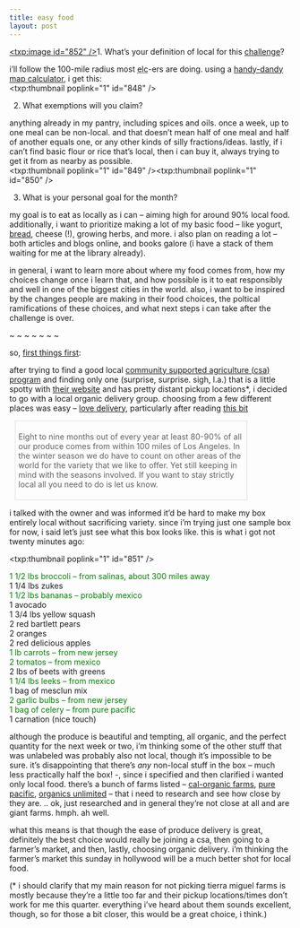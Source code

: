 ```yaml
---
title: easy food    
layout: post
---
```


[<span class="pic"><txp:image id="852" /></span>][1]1. What&#8217;s your definition of local for this [challenge][2]?

i&#8217;ll follow the 100-mile radius most <acronym title="eat local challenge">elc</acronym>-ers are doing. using a [handy-dandy map calculator][3], i get this:  
<span class="pic3"><txp:thumbnail poplink="1" id="848" /></span>

2. What exemptions will you claim?

anything already in my pantry, including spices and oils. once a week, up to one meal can be non-local. and that doesn&#8217;t mean half of one meal and half of another equals one, or any other kinds of silly fractions/ideas. lastly, if i can&#8217;t find basic flour or rice that&#8217;s local, then i can buy it, always trying to get it from as nearby as possible.  
<span class="pic3"><txp:thumbnail poplink="1" id="849" /></span><span class="pic3"><txp:thumbnail poplink="1" id="850" /></span>

3. What is your personal goal for the month?

my goal is to eat as locally as i can &#8211; aiming high for around 90% local food. additionally, i want to prioritize making a lot of my basic food &#8211; like yogurt, [bread][4], cheese (!), growing herbs, and more. i also plan on reading a lot &#8211; both articles and blogs online, and books galore (i have a stack of them waiting for me at the library already). 

in general, i want to learn more about where my food comes from, how my choices change once i learn that, and how possible is it to eat responsibly and well in one of the biggest cities in the world. also, i want to be inspired by the changes people are making in their food choices, the poltical ramifications of these choices, and what next steps i can take after the challenge is over.

~ ~ ~ ~ ~ ~ ~

so, [first things first][5]: 

after trying to find a good local [community supported agriculture (csa)][6] [program][7] and finding only one (surprise, surprise. sigh, l.a.) that is a little spotty with [their website][8] and has pretty distant pickup locations*, i decided to go with a local organic delivery group. choosing from a few different places was easy &#8211; [love delivery][9], particularly after reading [this bit][10] 

<blockquote style="border: 1px dotted silver; width: 80%; padding: 5px; margin:10px;">
  <p>
    Eight to nine months out of every year at least 80-90% of all our produce comes from within 100 miles of Los Angeles. In the winter season we do have to count on other areas of the world for the variety that we like to offer. Yet still keeping in mind with the seasons involved. If you want to stay strictly local all you need to do is let us know.
  </p>
</blockquote>

i talked with the owner and was informed it&#8217;d be hard to make my box entirely local without sacrificing variety. since i&#8217;m trying just one sample box for now, i said let&#8217;s just see what this box looks like. this is what i got not twenty minutes ago:

<span class="pic3"><txp:thumbnail poplink="1" id="851" /></span>

<span style="color: green">1 1/2 lbs broccoli &#8211; from salinas, about 300 miles away</span>  
1 1/4 lbs zukes  
<span style="color: green">1 1/2 lbs bananas &#8211; probably mexico</span>  
1 avocado  
1 3/4 lbs yellow squash  
2 red bartlett pears  
2 oranges  
2 red delicious apples  
<span style="color: green">1 lb carrots &#8211; from new jersey</span>  
<span style="color: green">2 tomatos &#8211; from mexico</span>  
2 lbs of beets with greens  
<span style="color: green">1 1/4 lbs leeks &#8211; from mexico</span>  
1 bag of mesclun mix  
<span style="color: green">2 garlic bulbs &#8211; from new jersey</span>  
<span style="color: green">1 bag of celery &#8211; from pure pacific</span>  
1 carnation (nice touch)

although the produce is beautiful and tempting, all organic, and the perfect quantity for the next week or two, i&#8217;m thinking some of the other stuff that was unlabeled was probably also not local, though it&#8217;s impossible to be sure. it&#8217;s disappointing that there&#8217;s *any* non-local stuff in the box &#8211; much less practically half the box! -, since i specified and then clarified i wanted only local food. there&#8217;s a bunch of farms listed &#8211; [cal-organic farms][11], [pure pacific][12], [organics unlimited][13] &#8211; that i need to research and see how close by they are. .. ok, just researched and in general they&#8217;re not close at all and are giant farms. hmph. ah well.

what this means is that though the ease of produce delivery is great, definitely the best choice would really be joining a csa, then going to a farmer&#8217;s market, and then, lastly, choosing organic delivery. i&#8217;m thinking the farmer&#8217;s market this sunday in hollywood will be a much better shot for local food. 

(* i should clarify that my main reason for not picking tierra miguel farms is mostly because they&#8217;re a little too far and their pickup locations/times don&#8217;t work for me this quarter. everything i&#8217;ve heard about them sounds excellent, though, so for those a bit closer, this would be a great choice, i think.)

 [1]: http://mellowtrouble.net/journal/?c=hungry
 [2]: http://www.eatlocalchallenge.com/
 [3]: http://100milediet.org/map/
 [4]: http://foodiefarmgirl.blogspot.com/2005/09/pita-pita-i-too-much-eata.html
 [5]: http://mellowtrouble.net/2006/04/21/getting-ready-for-may
 [6]: http://en.wikipedia.org/wiki/Community-supported_agriculture
 [7]: http://www.newfarm.org/features/0104/csa-history/part1.shtml
 [8]: http://www.tierramiguelfarm.org/
 [9]: http://lovedelivery.com/
 [10]: http://lovedelivery.com/FAQ's2.htm#where%20does%20our%20produce%20come%20from
 [11]: http://www.calorganicfarms.com/
 [12]: http://www.pim4u.com/organics.html
 [13]: http://www.organicsunlimited.com/organics/about
